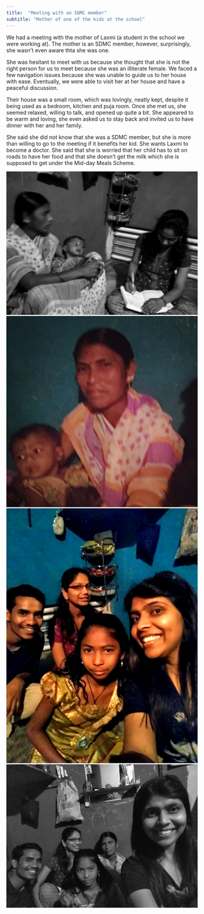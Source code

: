 ```yaml
---
title:  "Meeting with an SDMC member"
subtitle: "Mother of one of the kids at the school"
---
```

We had a meeting with the mother of Laxmi (a student in the school we were working at). The mother is an SDMC member, however, surprisingly, she wasn't even aware thta she was one.

She was hesitant to meet with us because she thought that she is not the right person for us to meet because she was an illiterate female. We faced a few navigation issues because she was unable to guide us to her house with ease. Eventually, we were able to visit her at her house and have a peaceful discussion.

Their house was a small room, which was lovingly, neatly kept, despite  it being used as a bedroom, kitchen and puja room. Once she met us, she seemed relaxed, willing to talk, and opened up quite a bit. She appeared to be warm and loving, she even asked us to stay back and invited us to have dinner with her and her family.

She said she did not know that she was a SDMC member, but she is more than willing to go to the meeting if it benefits her kid. She wants Laxmi to become a doctor. She said that she is worried that her child has to sit on roads to have her food and that she doesn’t get the milk which she is supposed to get under the Mid-day Meals Scheme.

<img src='img/weekly_4.jpg'>
<br>
<img src='img/weekly_5.jpg'>
<br>
<img src='img/weekly_6.jpg'>
<br>
<img src='img/weekly_7.jpg'>
